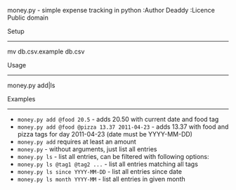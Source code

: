 money.py - simple expense tracking in python
:Author
   Deaddy
:Licence
   Public domain
   
Setup
_____
   mv db.csv.example db.csv

Usage
_____
   money.py add|ls

Examples
________
-  `money.py add @food 20.5` - adds 20.50 with current date and food tag
-  `money.py add @food @pizza 13.37 2011-04-23` - adds 13.37 with food and pizza
   tags for day 2011-04-23 (date must be YYYY-MM-DD)
-  `money.py add` requires at least an amount
-  `money.py` - without arguments, just list all entries
-  `money.py ls` - list all entries, can be filtered with following options:
-  `money.py ls @tag1 @tag2 ...` - list all entries matching all tags
-  `money.py ls since YYYY-MM-DD` - list all entries since date
-  `money.py ls month YYYY-MM` - list all entries in given month

